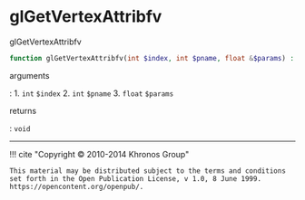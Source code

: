 # glGetVertexAttribfv
glGetVertexAttribfv

```php
function glGetVertexAttribfv(int $index, int $pname, float &$params) : void
```

arguments

:    1. `int` `$index` 
    2. `int` `$pname` 
    3. `float` `$params` 

returns

:    `void` 

---
     

!!! cite "Copyright © 2010-2014 Khronos Group"

    This material may be distributed subject to the terms and conditions set forth in the Open Publication License, v 1.0, 8 June 1999. https://opencontent.org/openpub/.